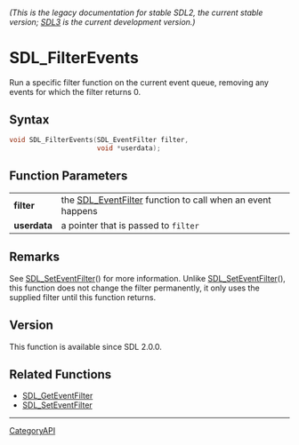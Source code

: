 ###### (This is the legacy documentation for stable SDL2, the current stable version; [SDL3](https://wiki.libsdl.org/SDL3/) is the current development version.)
# SDL_FilterEvents

Run a specific filter function on the current event queue, removing any events for which the filter returns 0.

## Syntax

```c
void SDL_FilterEvents(SDL_EventFilter filter,
                      void *userdata);

```

## Function Parameters

|                  |                                                                               |
| ---------------- | ----------------------------------------------------------------------------- |
| **filter**       | the [SDL_EventFilter](SDL_EventFilter) function to call when an event happens |
| **userdata**     | a pointer that is passed to `filter`                                          |

## Remarks

See [SDL_SetEventFilter](SDL_SetEventFilter)() for more information. Unlike
[SDL_SetEventFilter](SDL_SetEventFilter)(), this function does not change
the filter permanently, it only uses the supplied filter until this
function returns.

## Version

This function is available since SDL 2.0.0.

## Related Functions

* [SDL_GetEventFilter](SDL_GetEventFilter)
* [SDL_SetEventFilter](SDL_SetEventFilter)

----
[CategoryAPI](CategoryAPI)

